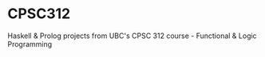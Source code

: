 CPSC312
=======

Haskell &amp; Prolog projects from UBC's CPSC 312 course - Functional &amp; Logic Programming